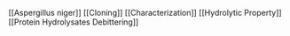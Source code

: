 [[Aspergillus niger]]
[[Cloning]]
[[Characterization]]
[[Hydrolytic Property]]
[[Protein Hydrolysates Debittering]]
